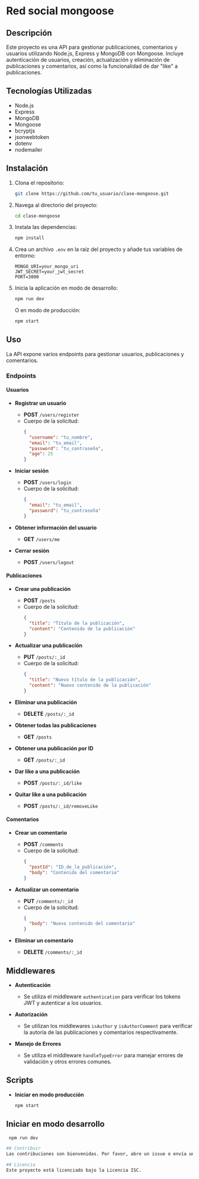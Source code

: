 # Red social mongoose

## Descripción

Este proyecto es una API para gestionar publicaciones, comentarios y usuarios utilizando Node.js, Express y MongoDB con Mongoose. Incluye autenticación de usuarios, creación, actualización y eliminación de publicaciones y comentarios, así como la funcionalidad de dar "like" a publicaciones.

## Tecnologías Utilizadas

- Node.js
- Express
- MongoDB
- Mongoose
- bcryptjs
- jsonwebtoken
- dotenv
- nodemailer

## Instalación

1. Clona el repositorio:

    ```bash
    git clone https://github.com/tu_usuario/clase-mongoose.git
    ```

2. Navega al directorio del proyecto:

    ```bash
    cd clase-mongoose
    ```

3. Instala las dependencias:

    ```bash
    npm install
    ```

4. Crea un archivo `.env` en la raíz del proyecto y añade tus variables de entorno:

    ```plaintext
    MONGO_URI=your_mongo_uri
    JWT_SECRET=your_jwt_secret
    PORT=3000
    ```

5. Inicia la aplicación en modo de desarrollo:

    ```bash
    npm run dev
    ```

    O en modo de producción:

    ```bash
    npm start
    ```

## Uso

La API expone varios endpoints para gestionar usuarios, publicaciones y comentarios.

### Endpoints

#### Usuarios

- **Registrar un usuario**
  - **POST** `/users/register`
  - Cuerpo de la solicitud:
    ```json
    {
      "username": "tu_nombre",
      "email": "tu_email",
      "password": "tu_contraseña",
      "age": 25
    }
    ```

- **Iniciar sesión**
  - **POST** `/users/login`
  - Cuerpo de la solicitud:
    ```json
    {
      "email": "tu_email",
      "password": "tu_contraseña"
    }
    ```

- **Obtener información del usuario**
  - **GET** `/users/me`

- **Cerrar sesión**
  - **POST** `/users/logout`

#### Publicaciones

- **Crear una publicación**
  - **POST** `/posts`
  - Cuerpo de la solicitud:
    ```json
    {
      "title": "Título de la publicación",
      "content": "Contenido de la publicación"
    }
    ```

- **Actualizar una publicación**
  - **PUT** `/posts/:_id`
  - Cuerpo de la solicitud:
    ```json
    {
      "title": "Nuevo título de la publicación",
      "content": "Nuevo contenido de la publicación"
    }
    ```

- **Eliminar una publicación**
  - **DELETE** `/posts/:_id`

- **Obtener todas las publicaciones**
  - **GET** `/posts`

- **Obtener una publicación por ID**
  - **GET** `/posts/:_id`

- **Dar like a una publicación**
  - **POST** `/posts/:_id/like`

- **Quitar like a una publicación**
  - **POST** `/posts/:_id/removeLike`

#### Comentarios

- **Crear un comentario**
  - **POST** `/comments`
  - Cuerpo de la solicitud:
    ```json
    {
      "postId": "ID_de_la_publicación",
      "body": "Contenido del comentario"
    }
    ```

- **Actualizar un comentario**
  - **PUT** `/comments/:_id`
  - Cuerpo de la solicitud:
    ```json
    {
      "body": "Nuevo contenido del comentario"
    }
    ```

- **Eliminar un comentario**
  - **DELETE** `/comments/:_id`

## Middlewares

- **Autenticación**
  - Se utiliza el middleware `authentication` para verificar los tokens JWT y autenticar a los usuarios.

- **Autorización**
  - Se utilizan los middlewares `isAuthor` y `isAuthorComment` para verificar la autoría de las publicaciones y comentarios respectivamente.

- **Manejo de Errores**
  - Se utiliza el middleware `handleTypeError` para manejar errores de validación y otros errores comunes.

## Scripts

- **Iniciar en modo producción**
  ```bash
  npm start

## Iniciar en modo desarrollo
 ```bash
  npm run dev

## Contribuir
Las contribuciones son bienvenidas. Por favor, abre un issue o envía un pull request con tus mejoras y correcciones.

## Licencia
Este proyecto está licenciado bajo la Licencia ISC.


